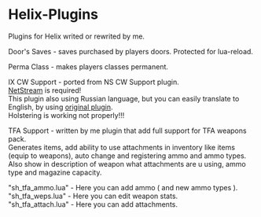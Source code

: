 # Helix-Plugins
Plugins for Helix writed or rewrited by me.


Door's Saves - saves purchased by players doors. Protected for lua-reload.

Perma Class - makes players classes permanent.

IX CW Support - ported from NS CW Support plugin.  
[NetStream](https://github.com/NebulousCloud/helix-hl2rp/blob/master/schema/libs/thirdparty/sh_netstream2.lua) is required!  
This plugin also using Russian language, but you can easily translate to English, by using [original plugin](https://github.com/rebel1324/BlackTea-Nutscript-Plugins/tree/master/cwsupport).  
Holstering is working not properly!!!

TFA Support - written by me plugin that add full support for TFA weapons pack.  
Generates items, add ability to use attachments in inventory like items (equip to weapons), auto change and registering ammo and ammo types.  
Also show in description of weapon what attachments are u using, ammo type and magazine capacity.  
  
"sh_tfa_ammo.lua" - Here you can add ammo ( and new ammo types ).  
"sh_tfa_weps.lua" - Here you can edit weapon stats.  
"sh_tfa_attach.lua" - Here you can add attachments.  
